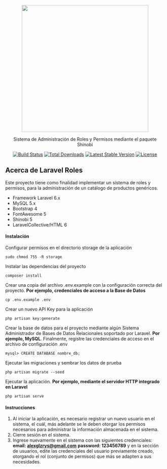 <p align="center"><img src="https://res.cloudinary.com/dtfbvvkyp/image/upload/v1566331377/laravel-logolockup-cmyk-red.svg" width="400"></p>
<p align="center">Sistema de Administración de Roles y Permisos mediante el paquete Shinobi</p>

<p align="center">
<a href="https://travis-ci.org/laravel/framework"><img src="https://travis-ci.org/laravel/framework.svg" alt="Build Status"></a>
<a href="https://packagist.org/packages/laravel/framework"><img src="https://poser.pugx.org/laravel/framework/d/total.svg" alt="Total Downloads"></a>
<a href="https://packagist.org/packages/laravel/framework"><img src="https://poser.pugx.org/laravel/framework/v/stable.svg" alt="Latest Stable Version"></a>
<a href="https://packagist.org/packages/laravel/framework"><img src="https://poser.pugx.org/laravel/framework/license.svg" alt="License"></a>
</p>

## Acerca de Laravel Roles

Este proyecto tiene como finalidad implementar un sistema de roles y permisos, para la administración de un catálogo de productos genéricos.

- Framework Laravel 6.x
- MySQL 5.x
- Bootstrap 4
- FontAwesome 5
- Shinobi 5
- LaravelCollective/HTML 6

#### Instalación

Configurar permisos en el directorio storage de la aplicación
~~~
sudo chmod 755 -R storage
~~~

Instalar las dependencias del proyecto
~~~
composer install
~~~

Crear una copia del archivo .env.example con la configuración correcta del proyecto. **Por ejemplo, credenciales de acceso a la Base de Datos**
~~~
cp .env.example .env
~~~

Crear un nuevo API Key para la aplicación
~~~
php artisan key:generate
~~~

Crear la base de datos para el proyecto mediante algún Sistema Administrador de Bases de Datos Relacionales soportado por Laravel. **Por ejemplo, MySQL**. Finalmente, registre las credenciales de acceso en el archivo de configuración .env
~~~
mysql> CREATE DATABASE nombre_db;
~~~

Ejecutar las migraciones y sembrar los datos de prueba
~~~
php artisan migrate --seed
~~~

Ejecutar la aplicación. **Por ejemplo, mediante el servidor HTTP integrado en Laravel**
~~~
php artisan serve
~~~

#### Instrucciones
1. Al iniciar la aplicación, es necesario registrar un nuevo usuario en el sistema, el cuál, más adelante se le deben otorgar los permisos necesarios para administrar la información almacenada en el sistema.
3. Cierre sesión en el sistema.
2. Ingrese nuevamente en el sistema con las siguientes credenciales:
 **email: alexglzrys@gmail.com**
 **password: 123456789**
 y en la sección de usuarios, edite las credenciales del usuario previamente creado, otorgando el rol (conjunto de permisos) que más se adapten a sus necesidades.